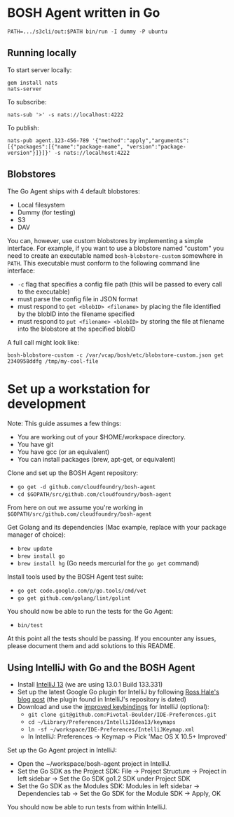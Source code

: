 # BOSH Agent written in Go

    PATH=.../s3cli/out:$PATH bin/run -I dummy -P ubuntu

## Running locally

To start server locally:

    gem install nats
    nats-server

To subscribe:

    nats-sub '>' -s nats://localhost:4222

To publish:

    nats-pub agent.123-456-789 '{"method":"apply","arguments":[{"packages":[{"name":"package-name", "version":"package-version"}]}]}' -s nats://localhost:4222

## Blobstores

The Go Agent ships with 4 default blobstores:

- Local filesystem
- Dummy (for testing)
- S3
- DAV

You can, however, use custom blobstores by implementing a simple interface. For example, if you want to use a blobstore named "custom" you need to create an executable named `bosh-blobstore-custom` somewhere in `PATH`. This executable must conform to the following command line interface:

- `-c` flag that specifies a config file path (this will be passed to every call to the executable)
- must parse the config file in JSON format
- must respond to `get <blobID> <filename>` by placing the file identified by the blobID into the filename specified
- must respond to `put <filename> <blobID>` by storing the file at filename into the blobstore at the specified blobID

A full call might look like:

    bosh-blobstore-custom -c /var/vcap/bosh/etc/blobstore-custom.json get 2340958ddfg /tmp/my-cool-file

# Set up a workstation for development

Note: This guide assumes a few things:

- You are working out of your $HOME/workspace directory.
- You have git
- You have gcc (or an equivalent)
- You can install packages (brew, apt-get, or equivalent)

Clone and set up the BOSH Agent repository:

- `go get -d github.com/cloudfoundry/bosh-agent`
- `cd $GOPATH/src/github.com/cloudfoundry/bosh-agent`

From here on out we assume you're working in `$GOPATH/src/github.com/cloudfoundry/bosh-agent`

Get Golang and its dependencies (Mac example, replace with your package manager of choice):

- `brew update`
- `brew install go`
- `brew install hg` (Go needs mercurial for the `go get` command)

Install tools used by the BOSH Agent test suite:

- `go get code.google.com/p/go.tools/cmd/vet`
- `go get github.com/golang/lint/golint`

You should now be able to run the tests for the Go Agent:

- `bin/test`

At this point all the tests should be passing. If you encounter any issues, please document them and add solutions to this README.

## Using IntelliJ with Go and the BOSH Agent

- Install [IntelliJ 13](http://www.jetbrains.com/idea/download/index.html) (we are using 13.0.1 Build 133.331)
- Set up the latest Google Go plugin for IntelliJ by following [Ross Hale's blog post](http://pivotallabs.com/setting-google-go-plugin-intellij-idea-13-os-x-10-8-5/) (the plugin found in IntelliJ's repository is dated)
- Download and use the [improved keybindings](https://github.com/Pivotal-Boulder/IDE-Preferences) for IntelliJ (optional):
    - `git clone git@github.com:Pivotal-Boulder/IDE-Preferences.git`
    - `cd ~/Library/Preferences/IntelliJIdea13/keymaps`
    - `ln -sf ~/workspace/IDE-Preferences/IntelliJKeymap.xml`
    - In IntelliJ: Preferences -> Keymap -> Pick 'Mac OS X 10.5+ Improved'

Set up the Go Agent project in IntelliJ:

- Open the ~/workspace/bosh-agent project in IntelliJ.
- Set the Go SDK as the Project SDK: File -> Project Structure -> Project in left sidebar -> Set the Go SDK go1.2 SDK under Project SDK
- Set the Go SDK as the Modules SDK: Modules in left sidebar -> Dependencies tab -> Set the Go SDK for the Module SDK -> Apply, OK

You should now be able to run tests from within IntelliJ.

